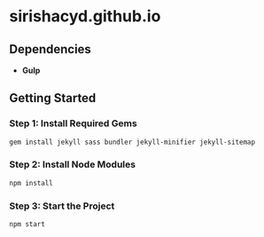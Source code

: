 # sirishacyd.github.io

## Dependencies
- **Gulp**

## Getting Started

### Step 1: Install Required Gems
```bash
gem install jekyll sass bundler jekyll-minifier jekyll-sitemap
```

### Step 2: Install Node Modules
```bash
npm install
```

### Step 3: Start the Project
```bash
npm start
```

